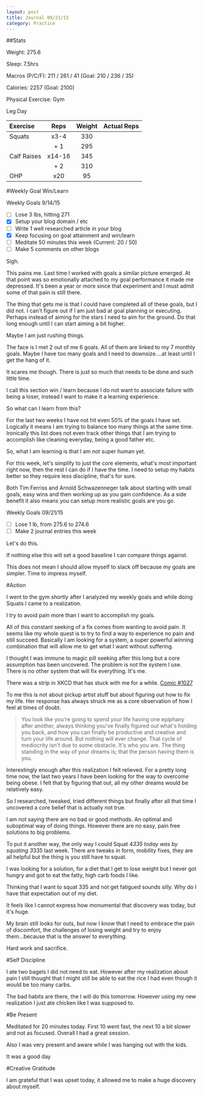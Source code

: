 ```yaml
---
layout: post
title: Journal 09/21/15
category: Practice
---
```


##Stats

Weight: 275.6

Sleep: 7.5hrs

Macros (P/C/F): 211 / 261 / 41 (Goal: 210 / 236 / 35)

Calories: 2257 (Goal: 2100)

Physical Exercise: Gym

Leg Day

| Exercise         | Reps                | Weight      | Actual Reps |
| :--------------- | :-----------------: | :---------: | :-------: |
| Squats       | x3-4                | 330         |  |
|                  | + 1                 | 295         |  |
| Calf Raises            | x14-16              | 345         |  |
|                  | + 2                 |  310        |  |
| OHP | x20                  | 95        |  |

#Weekly Goal Win/Learn

Weekly Goals 9/14/15

- [ ] Lose 3 lbs, hitting 271
- [x] Setup your blog domain / etc
- [ ] Write 1 well researched article in your blog
- [x] Keep focusing on goal attainment and win/learn
- [ ] Meditate 50 minutes this week (Current: 20 / 50)
- [ ] Make 5 comments on other blogs

Sigh.

This pains me. Last time I worked with goals a similar picture emerged. At that point was so emotionally attached to my goal performance it made me depressed. It's been a year or more since that experiment and I must admit some of that pain is still there.

The thing that gets me is that I could have completed all of these goals, but I did not. I can't figure out if I am just bad at goal planning or executing. Perhaps instead of aiming for the stars I need to aim for the ground. Do that long enough until I can start aiming a bit higher.

Maybe I am just rushing things.

The face is I met 2 out of me 6 goals. All of them are linked to my 7 monthly goals. Maybe I have too many goals and I need to downsize....at least until I get the hang of it.

It scares me though. There is just so much that needs to be done and such little time.

I call this section win / learn because I do not want to associate failure with being a loser, instead I want to make it a learning experience.

So what can I learn from this?

For the last two weeks I have not hit even 50% of the goals I have set. Logically it means I am trying to balance too many things at the same time. Ironically this list does not even track other things that I am trying to accomplish like cleaning everyday, being a good father etc.

So, what I am learning is that I am not super human yet.

For this week, let's simplify to just the core elements, what's most important right now, then the rest I can do if I have the time. I need to setup my habits better so they require less discipline, that's for sure.

Both Tim Ferriss and Arnold Schwazenneger talk about starting with small goals, easy wins and then working up as you gain confidence. As a side benefit it also means you can setup more realistic goals are you go.

Weekly Goals 09/21/15
- [ ] Lose 1 lb, from 275.6 to 274.6
- [ ] Make 2 journal entries this week

Let's do this.

If nothing else this will set a good baseline I can compare things against.

This does not mean I should allow myself to slack off because my goals are simpler. Time to impress myself.

#Action

I went to the gym shortly after I analyzed my weekly goals and while doing Squats I came to a realization.

I try to avoid pain more than I want to accomplish my goals.

All of this constant seeking of a fix comes from wanting to avoid pain. It seems like my whole quest is to try to find a way to experience no pain and still succeed. Basically I am looking for a system, a super powerful winning combination that will allow me to get what I want without suffering.

I thought I was immune to magic pill seeking after this long but a core assumption has been uncovered. The problem is not the system I use. There is no other system that will fix everything. It's me.

There was a strip in XKCD that has stuck with me for a while. [Comic #1027](https://xkcd.com/1027/)

To me this is not about pickup artist stuff but about figuring out how to fix my life. Her response has always struck me as a core observation of how I feel at times of doubt.

> You look like you're going to spend your life having one epiphany after another, always thinking you've finally figured out what's holding you back, and how you can finally be productive and creative and turn your life around. But nothing will ever change. That cycle of mediocrity isn't due to some obstacle. It's who you are. The thing standing in the way of your dreams is; that the person having them is you.

Interestingly enough after this realization I felt relieved. For a pretty long time now, the last two years I have been looking for the way to overcome being obese. I felt that by figuring that out, all my other dreams would be relatively easy.

So I researched, tweaked, tried different things but finally after all that time I uncovered a core belief that is actually not true.

I am not saying there are no bad or good methods. An optimal and suboptimal way of doing things. However there are no easy, pain free solutions to big  problems.

To put it another way, the only way I could Squat 4*335 today was by squating 3*335 last week. There are tweaks in form, mobility fixes, they are all helpful but the thing is you still have to squat.

I was looking for a solution, for a diet that I get to lose weight but I never got hungry and got to eat the fatty, high carb foods I like.

Thinking that I want to squat 335 and not get fatigued sounds silly. Why do I have that expectation out of my diet.

It feels like I cannot express how monumental that discovery was today, but it's huge.

My brain still looks for outs, but now I know that I need to embrace the pain of discomfort, the challenges of losing weight and try to enjoy them...because that is the answer to everything.

Hard work and sacrifice.

#Self Discipline

I ate two bagels I did not need to eat. However after my realization about pain I still thought that I might still be able to eat the rice I had even though it would be too many carbs.

The bad habits are there, the I will do this tomorrow. However using my new realization I just ate chicken like I was supposed to.

#Be Present

Meditated for 20 minutes today. First 10 went fast, the next 10 a bit slower and not as focused. Overall I had a great session.

Also I was very present and aware while I was hanging out with the kids.

It was a good day

#Creative Gratitude

I am grateful that I was upset today, it allowed me to make a huge discovery about myself.
